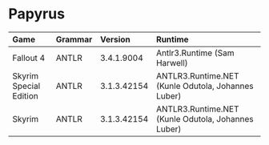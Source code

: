<!-- TITLE: Papyrus -->

# Papyrus
Game | Grammar | Version | Runtime
:--- | :--- | :--- | :---
Fallout 4 | ANTLR | 3.4.1.9004 | Antlr3.Runtime (Sam Harwell)
Skyrim Special Edition | ANTLR | 3.1.3.42154 | ANTLR3.Runtime.NET (Kunle Odutola, Johannes Luber)
Skyrim | ANTLR | 3.1.3.42154 | ANTLR3.Runtime.NET (Kunle Odutola, Johannes Luber)